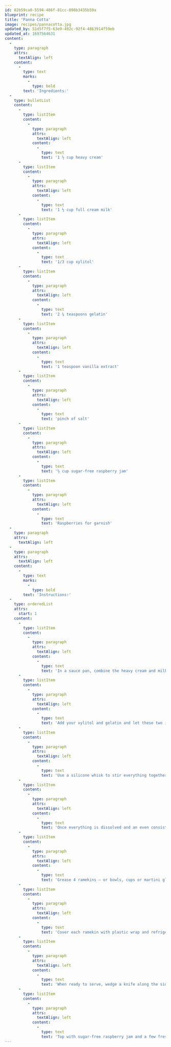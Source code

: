 ```yaml
---
id: 82b59ca0-5594-486f-81cc-098b3435b59a
blueprint: recipe
title: 'Panna Cotta'
image: recipes/pannacotta.jpg
updated_by: 51d5f7f5-63e9-492c-92f4-4863914f59eb
updated_at: 1697564631
content:
  -
    type: paragraph
    attrs:
      textAlign: left
    content:
      -
        type: text
        marks:
          -
            type: bold
        text: 'Ingredients:'
  -
    type: bulletList
    content:
      -
        type: listItem
        content:
          -
            type: paragraph
            attrs:
              textAlign: left
            content:
              -
                type: text
                text: '1 ½ cup heavy cream'
      -
        type: listItem
        content:
          -
            type: paragraph
            attrs:
              textAlign: left
            content:
              -
                type: text
                text: '1 ½ cup full cream milk'
      -
        type: listItem
        content:
          -
            type: paragraph
            attrs:
              textAlign: left
            content:
              -
                type: text
                text: '1/3 cup xylitol'
      -
        type: listItem
        content:
          -
            type: paragraph
            attrs:
              textAlign: left
            content:
              -
                type: text
                text: '2 ¼ teaspoons gelatin'
      -
        type: listItem
        content:
          -
            type: paragraph
            attrs:
              textAlign: left
            content:
              -
                type: text
                text: '1 teaspoon vanilla extract'
      -
        type: listItem
        content:
          -
            type: paragraph
            attrs:
              textAlign: left
            content:
              -
                type: text
                text: 'pinch of salt'
      -
        type: listItem
        content:
          -
            type: paragraph
            attrs:
              textAlign: left
            content:
              -
                type: text
                text: '½ cup sugar-free raspberry jam'
      -
        type: listItem
        content:
          -
            type: paragraph
            attrs:
              textAlign: left
            content:
              -
                type: text
                text: 'Raspberries for garnish'
  -
    type: paragraph
    attrs:
      textAlign: left
  -
    type: paragraph
    attrs:
      textAlign: left
    content:
      -
        type: text
        marks:
          -
            type: bold
        text: 'Instructions:'
  -
    type: orderedList
    attrs:
      start: 1
    content:
      -
        type: listItem
        content:
          -
            type: paragraph
            attrs:
              textAlign: left
            content:
              -
                type: text
                text: 'In a sauce pan, combine the heavy cream and milk and let it heat up on a low flame.'
      -
        type: listItem
        content:
          -
            type: paragraph
            attrs:
              textAlign: left
            content:
              -
                type: text
                text: 'Add your xylitol and gelatin and let these two ingredients dissolve in the warm cream. Don’t let this mixture boil!'
      -
        type: listItem
        content:
          -
            type: paragraph
            attrs:
              textAlign: left
            content:
              -
                type: text
                text: 'Use a silicone whisk to stir everything together as you’re heating.'
      -
        type: listItem
        content:
          -
            type: paragraph
            attrs:
              textAlign: left
            content:
              -
                type: text
                text: 'Once everything is dissolved and an even consistency, turn off the heat and add vanilla extract.'
      -
        type: listItem
        content:
          -
            type: paragraph
            attrs:
              textAlign: left
            content:
              -
                type: text
                text: 'Grease 4 ramekins — or bowls, cups or martini glasses! — with some spray oil and evenly pour your panna cotta batter into each one.'
      -
        type: listItem
        content:
          -
            type: paragraph
            attrs:
              textAlign: left
            content:
              -
                type: text
                text: 'Cover each ramekin with plastic wrap and refrigerate for at least 2 hours, preferably overnight.'
      -
        type: listItem
        content:
          -
            type: paragraph
            attrs:
              textAlign: left
            content:
              -
                type: text
                text: 'When ready to serve, wedge a knife along the sides of the sugar-free panna cotta and turn it over onto a plate.'
      -
        type: listItem
        content:
          -
            type: paragraph
            attrs:
              textAlign: left
            content:
              -
                type: text
                text: 'Top with sugar-free raspberry jam and a few fresh raspberries. Enjoy!'
---
```


